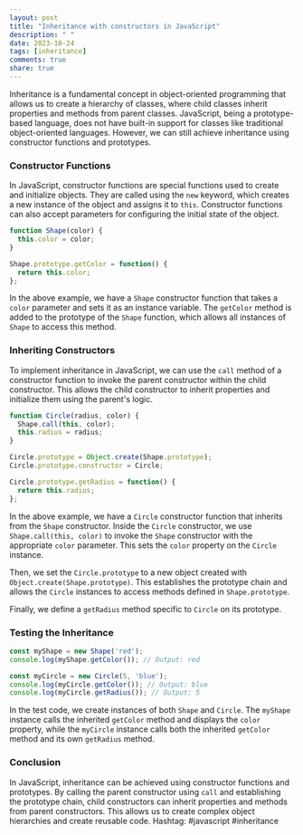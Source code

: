 ```yaml
---
layout: post
title: "Inheritance with constructors in JavaScript"
description: " "
date: 2023-10-24
tags: [inheritance]
comments: true
share: true
---
```


Inheritance is a fundamental concept in object-oriented programming that allows us to create a hierarchy of classes, where child classes inherit properties and methods from parent classes. JavaScript, being a prototype-based language, does not have built-in support for classes like traditional object-oriented languages. However, we can still achieve inheritance using constructor functions and prototypes.

### Constructor Functions

In JavaScript, constructor functions are special functions used to create and initialize objects. They are called using the `new` keyword, which creates a new instance of the object and assigns it to `this`. Constructor functions can also accept parameters for configuring the initial state of the object.

```javascript
function Shape(color) {
  this.color = color;
}

Shape.prototype.getColor = function() {
  return this.color;
};
```

In the above example, we have a `Shape` constructor function that takes a `color` parameter and sets it as an instance variable. The `getColor` method is added to the prototype of the `Shape` function, which allows all instances of `Shape` to access this method.

### Inheriting Constructors

To implement inheritance in JavaScript, we can use the `call` method of a constructor function to invoke the parent constructor within the child constructor. This allows the child constructor to inherit properties and initialize them using the parent's logic.

```javascript
function Circle(radius, color) {
  Shape.call(this, color);
  this.radius = radius;
}

Circle.prototype = Object.create(Shape.prototype);
Circle.prototype.constructor = Circle;

Circle.prototype.getRadius = function() {
  return this.radius;
};
```

In the above example, we have a `Circle` constructor function that inherits from the `Shape` constructor. Inside the `Circle` constructor, we use `Shape.call(this, color)` to invoke the `Shape` constructor with the appropriate `color` parameter. This sets the `color` property on the `Circle` instance. 

Then, we set the `Circle.prototype` to a new object created with `Object.create(Shape.prototype)`. This establishes the prototype chain and allows the `Circle` instances to access methods defined in `Shape.prototype`.

Finally, we define a `getRadius` method specific to `Circle` on its prototype.

### Testing the Inheritance

```javascript
const myShape = new Shape('red');
console.log(myShape.getColor()); // Output: red

const myCircle = new Circle(5, 'blue');
console.log(myCircle.getColor()); // Output: blue
console.log(myCircle.getRadius()); // Output: 5
```

In the test code, we create instances of both `Shape` and `Circle`. The `myShape` instance calls the inherited `getColor` method and displays the `color` property, while the `myCircle` instance calls both the inherited `getColor` method and its own `getRadius` method.

### Conclusion

In JavaScript, inheritance can be achieved using constructor functions and prototypes. By calling the parent constructor using `call` and establishing the prototype chain, child constructors can inherit properties and methods from parent constructors. This allows us to create complex object hierarchies and create reusable code. Hashtag: #javascript #inheritance